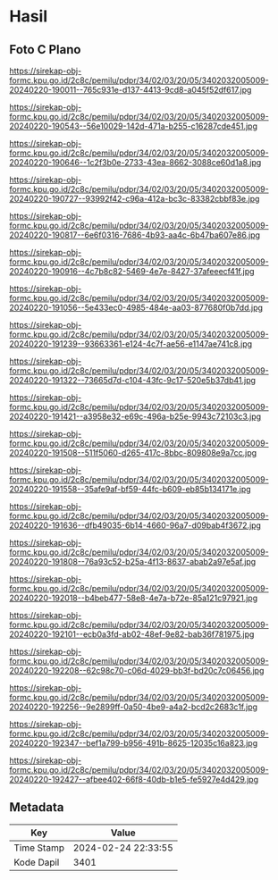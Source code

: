 # Hasil

## Foto C Plano

https://sirekap-obj-formc.kpu.go.id/2c8c/pemilu/pdpr/34/02/03/20/05/3402032005009-20240220-190011--765c931e-d137-4413-9cd8-a045f52df617.jpg

https://sirekap-obj-formc.kpu.go.id/2c8c/pemilu/pdpr/34/02/03/20/05/3402032005009-20240220-190543--56e10029-142d-471a-b255-c16287cde451.jpg

https://sirekap-obj-formc.kpu.go.id/2c8c/pemilu/pdpr/34/02/03/20/05/3402032005009-20240220-190646--1c2f3b0e-2733-43ea-8662-3088ce60d1a8.jpg

https://sirekap-obj-formc.kpu.go.id/2c8c/pemilu/pdpr/34/02/03/20/05/3402032005009-20240220-190727--93992f42-c96a-412a-bc3c-83382cbbf83e.jpg

https://sirekap-obj-formc.kpu.go.id/2c8c/pemilu/pdpr/34/02/03/20/05/3402032005009-20240220-190817--6e6f0316-7686-4b93-aa4c-6b47ba607e86.jpg

https://sirekap-obj-formc.kpu.go.id/2c8c/pemilu/pdpr/34/02/03/20/05/3402032005009-20240220-190916--4c7b8c82-5469-4e7e-8427-37afeeecf41f.jpg

https://sirekap-obj-formc.kpu.go.id/2c8c/pemilu/pdpr/34/02/03/20/05/3402032005009-20240220-191056--5e433ec0-4985-484e-aa03-877680f0b7dd.jpg

https://sirekap-obj-formc.kpu.go.id/2c8c/pemilu/pdpr/34/02/03/20/05/3402032005009-20240220-191239--93663361-e124-4c7f-ae56-e1147ae741c8.jpg

https://sirekap-obj-formc.kpu.go.id/2c8c/pemilu/pdpr/34/02/03/20/05/3402032005009-20240220-191322--73665d7d-c104-43fc-9c17-520e5b37db41.jpg

https://sirekap-obj-formc.kpu.go.id/2c8c/pemilu/pdpr/34/02/03/20/05/3402032005009-20240220-191421--a3958e32-e69c-496a-b25e-9943c72103c3.jpg

https://sirekap-obj-formc.kpu.go.id/2c8c/pemilu/pdpr/34/02/03/20/05/3402032005009-20240220-191508--511f5060-d265-417c-8bbc-809808e9a7cc.jpg

https://sirekap-obj-formc.kpu.go.id/2c8c/pemilu/pdpr/34/02/03/20/05/3402032005009-20240220-191558--35afe9af-bf59-44fc-b609-eb85b134171e.jpg

https://sirekap-obj-formc.kpu.go.id/2c8c/pemilu/pdpr/34/02/03/20/05/3402032005009-20240220-191636--dfb49035-6b14-4660-96a7-d09bab4f3672.jpg

https://sirekap-obj-formc.kpu.go.id/2c8c/pemilu/pdpr/34/02/03/20/05/3402032005009-20240220-191808--76a93c52-b25a-4f13-8637-abab2a97e5af.jpg

https://sirekap-obj-formc.kpu.go.id/2c8c/pemilu/pdpr/34/02/03/20/05/3402032005009-20240220-192018--b4beb477-58e8-4e7a-b72e-85a121c97921.jpg

https://sirekap-obj-formc.kpu.go.id/2c8c/pemilu/pdpr/34/02/03/20/05/3402032005009-20240220-192101--ecb0a3fd-ab02-48ef-9e82-bab36f781975.jpg

https://sirekap-obj-formc.kpu.go.id/2c8c/pemilu/pdpr/34/02/03/20/05/3402032005009-20240220-192208--62c98c70-c06d-4029-bb3f-bd20c7c06456.jpg

https://sirekap-obj-formc.kpu.go.id/2c8c/pemilu/pdpr/34/02/03/20/05/3402032005009-20240220-192256--9e2899ff-0a50-4be9-a4a2-bcd2c2683c1f.jpg

https://sirekap-obj-formc.kpu.go.id/2c8c/pemilu/pdpr/34/02/03/20/05/3402032005009-20240220-192347--bef1a799-b956-491b-8625-12035c16a823.jpg

https://sirekap-obj-formc.kpu.go.id/2c8c/pemilu/pdpr/34/02/03/20/05/3402032005009-20240220-192427--afbee402-66f8-40db-b1e5-fe5927e4d429.jpg


## Metadata

| Key        | Value               |
| ---------- | ------------------- |
| Time Stamp | 2024-02-24 22:33:55 |
| Kode Dapil | 3401                |




